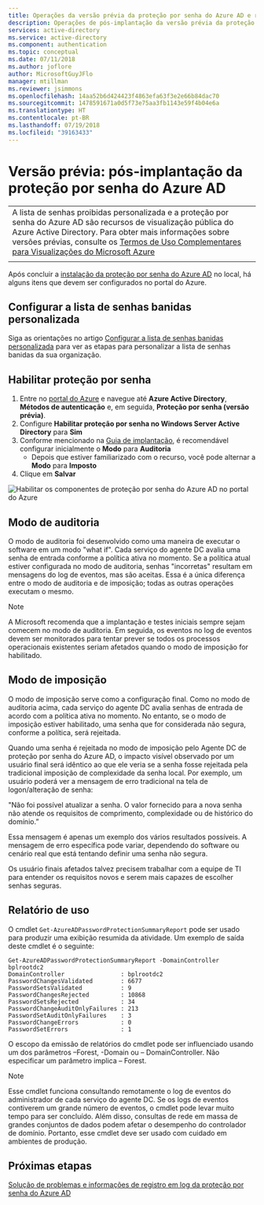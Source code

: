 ```yaml
---
title: Operações da versão prévia da proteção por senha do Azure AD e relatórios
description: Operações de pós-implantação da versão prévia da proteção por senha do Azure AD e relatórios
services: active-directory
ms.service: active-directory
ms.component: authentication
ms.topic: conceptual
ms.date: 07/11/2018
ms.author: joflore
author: MicrosoftGuyJFlo
manager: mtillman
ms.reviewer: jsimmons
ms.openlocfilehash: 14aa52b6d424423f4863efa63f3e2e66b84dac70
ms.sourcegitcommit: 1478591671a0d5f73e75aa3fb1143e59f4b04e6a
ms.translationtype: HT
ms.contentlocale: pt-BR
ms.lasthandoff: 07/19/2018
ms.locfileid: "39163433"
---
```

# <a name="preview-azure-ad-password-protection-post-deployment"></a>Versão prévia: pós-implantação da proteção por senha do Azure AD

|     |
| --- |
| A lista de senhas proibidas personalizada e a proteção por senha do Azure AD são recursos de visualização pública do Azure Active Directory. Para obter mais informações sobre versões prévias, consulte os [Termos de Uso Complementares para Visualizações do Microsoft Azure](https://azure.microsoft.com/support/legal/preview-supplemental-terms/)|
|     |

Após concluir a [instalação da proteção por senha do Azure AD](howto-password-ban-bad-on-premises.md) no local, há alguns itens que devem ser configurados no portal do Azure.

## <a name="configure-the-custom-banned-password-list"></a>Configurar a lista de senhas banidas personalizada

Siga as orientações no artigo [Configurar a lista de senhas banidas personalizada](howto-password-ban-bad.md) para ver as etapas para personalizar a lista de senhas banidas da sua organização.

## <a name="enable-password-protection"></a>Habilitar proteção por senha

1. Entre no [portal do Azure](https://portal.azure.com) e navegue até **Azure Active Directory**, **Métodos de autenticação** e, em seguida, **Proteção por senha (versão prévia)**.
1. Configure **Habilitar proteção por senha no Windows Server Active Directory** para **Sim**
1. Conforme mencionado na [Guia de implantação](howto-password-ban-bad-on-premises.md#deployment-strategy), é recomendável configurar inicialmente o **Modo** para **Auditoria**
   * Depois que estiver familiarizado com o recurso, você pode alternar a **Modo** para **Imposto**
1. Clique em **Salvar**

![Habilitar os componentes de proteção por senha do Azure AD no portal do Azure](./media/howto-password-ban-bad-on-premises-operations/authentication-methods-password-protection-on-prem.png)

## <a name="audit-mode"></a>Modo de auditoria

O modo de auditoria foi desenvolvido como uma maneira de executar o software em um modo "what if". Cada serviço do agente DC avalia uma senha de entrada conforme a política ativa no momento. Se a política atual estiver configurada no modo de auditoria, senhas "incorretas" resultam em mensagens do log de eventos, mas são aceitas. Essa é a única diferença entre o modo de auditoria e de imposição; todas as outras operações executam o mesmo.

> [!NOTE]
> A Microsoft recomenda que a implantação e testes iniciais sempre sejam comecem no modo de auditoria. Em seguida, os eventos no log de eventos devem ser monitorados para tentar prever se todos os processos operacionais existentes seriam afetados quando o modo de imposição for habilitado.

## <a name="enforce-mode"></a>Modo de imposição

O modo de imposição serve como a configuração final. Como no modo de auditoria acima, cada serviço do agente DC avalia senhas de entrada de acordo com a política ativa no momento. No entanto, se o modo de imposição estiver habilitado, uma senha que for considerada não segura, conforme a política, será rejeitada.

Quando uma senha é rejeitada no modo de imposição pelo Agente DC de proteção por senha do Azure AD, o impacto visível observado por um usuário final será idêntico ao que ele veria se a senha fosse rejeitada pela tradicional imposição de complexidade da senha local. Por exemplo, um usuário poderá ver a mensagem de erro tradicional na tela de logon/alteração de senha:

"Não foi possível atualizar a senha. O valor fornecido para a nova senha não atende os requisitos de comprimento, complexidade ou de histórico do domínio.”

Essa mensagem é apenas um exemplo dos vários resultados possíveis. A mensagem de erro específica pode variar, dependendo do software ou cenário real que está tentando definir uma senha não segura.

Os usuário finais afetados talvez precisem trabalhar com a equipe de TI para entender os requisitos novos e serem mais capazes de escolher senhas seguras.

## <a name="usage-reporting"></a>Relatório de uso

O cmdlet `Get-AzureADPasswordProtectionSummaryReport` pode ser usado para produzir uma exibição resumida da atividade. Um exemplo de saída deste cmdlet é o seguinte:

```
Get-AzureADPasswordProtectionSummaryReport -DomainController bplrootdc2
DomainController                : bplrootdc2
PasswordChangesValidated        : 6677
PasswordSetsValidated           : 9
PasswordChangesRejected         : 10868
PasswordSetsRejected            : 34
PasswordChangeAuditOnlyFailures : 213
PasswordSetAuditOnlyFailures    : 3
PasswordChangeErrors            : 0
PasswordSetErrors               : 1
```

O escopo da emissão de relatórios do cmdlet pode ser influenciado usando um dos parâmetros –Forest, -Domain ou – DomainController. Não especificar um parâmetro implica – Forest.

> [!NOTE]
> Esse cmdlet funciona consultando remotamente o log de eventos do administrador de cada serviço do agente DC. Se os logs de eventos contiverem um grande número de eventos, o cmdlet pode levar muito tempo para ser concluído. Além disso, consultas de rede em massa de grandes conjuntos de dados podem afetar o desempenho do controlador de domínio. Portanto, esse cmdlet deve ser usado com cuidado em ambientes de produção.

## <a name="next-steps"></a>Próximas etapas

[Solução de problemas e informações de registro em log da proteção por senha do Azure AD](howto-password-ban-bad-on-premises-troubleshoot.md)
